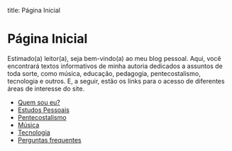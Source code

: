 title: Página Inicial

# Página Inicial

Estimado(a) leitor(a), seja bem-vindo(a) ao meu blog pessoal. Aqui, você encontrará textos informativos de minha autoria dedicados a assuntos de toda sorte, como música, educação, pedagogia, pentecostalismo, tecnologia e outros. E, a seguir, estão os links para o acesso de diferentes áreas de interesse do site.

- [Quem sou eu?](./404/)
- [Estudos Pessoais](./estudos-pessoais/)
- [Pentecostalismo](./pentecostalismo/)
- [Música](./404/)
- [Tecnologia](./404/)
- [Perguntas frequentes](./faq/)
